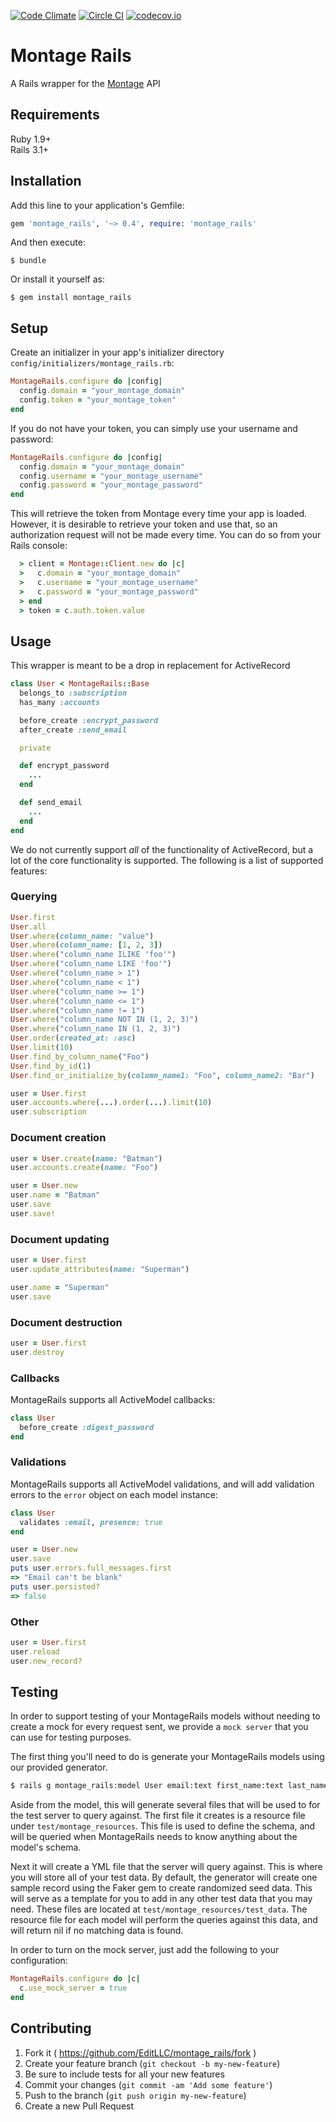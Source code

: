 [![Code Climate](https://codeclimate.com/github/EditLLC/rails-montage/badges/gpa.svg)](https://codeclimate.com/github/EditLLC/rails-montage)
[![Circle CI](https://circleci.com/gh/EditLLC/rails-montage.svg?style=svg)](https://circleci.com/gh/EditLLC/rails-montage)
[![codecov.io](http://codecov.io/github/EditLLC/rails-montage/coverage.svg?branch=master)](http://codecov.io/github/EditLLC/rails-montage?branch=master)

# Montage Rails

A Rails wrapper for the [Montage](http://www.yourdatacandobetter.com) API

## Requirements

Ruby 1.9+<br>
Rails 3.1+

## Installation

Add this line to your application's Gemfile:

```ruby
gem 'montage_rails', '~> 0.4', require: 'montage_rails'
```

And then execute:

    $ bundle

Or install it yourself as:

    $ gem install montage_rails

## Setup

Create an initializer in your app's initializer directory `config/initializers/montage_rails.rb`:

```ruby
MontageRails.configure do |config|
  config.domain = "your_montage_domain"
  config.token = "your_montage_token"
end
```

If you do not have your token, you can simply use your username and password:

```ruby
MontageRails.configure do |config|
  config.domain = "your_montage_domain"
  config.username = "your_montage_username"
  config.password = "your_montage_password"
end
```

This will retrieve the token from Montage every time your app is loaded. However,
it is desirable to retrieve your token and use that, so an authorization request
will not be made every time. You can do so from your Rails console:

```ruby
  > client = Montage::Client.new do |c|
  >   c.domain = "your_montage_domain"
  >   c.username = "your_montage_username"
  >   c.password = "your_montage_password"
  > end
  > token = c.auth.token.value
```

## Usage

This wrapper is meant to be a drop in replacement for ActiveRecord

```ruby
class User < MontageRails::Base
  belongs_to :subscription
  has_many :accounts

  before_create :encrypt_password
  after_create :send_email

  private

  def encrypt_password
    ...
  end

  def send_email
    ...
  end
end
```

We do not currently support *all* of the functionality of ActiveRecord, but a
lot of the core functionality is supported. The following is a list of supported features:

### Querying

```ruby
User.first
User.all
User.where(column_name: "value")
User.where(column_name: [1, 2, 3])
User.where("column_name ILIKE 'foo'")
User.where("column_name LIKE 'foo'")
User.where("column_name > 1")
User.where("column_name < 1")
User.where("column_name >= 1")
User.where("column_name <= 1")
User.where("column_name != 1")
User.where("column_name NOT IN (1, 2, 3)")
User.where("column_name IN (1, 2, 3)")
User.order(created_at: :asc)
User.limit(10)
User.find_by_column_name("Foo")
User.find_by_id(1)
User.find_or_initialize_by(column_name1: "Foo", column_name2: "Bar")

user = User.first
user.accounts.where(...).order(...).limit(10)
user.subscription
```

### Document creation

```ruby
user = User.create(name: "Batman")
user.accounts.create(name: "Foo")

user = User.new
user.name = "Batman"
user.save
user.save!
```

### Document updating

```ruby
user = User.first
user.update_attributes(name: "Superman")

user.name = "Superman"
user.save
```

### Document destruction

```ruby
user = User.first
user.destroy
```

### Callbacks

MontageRails supports all ActiveModel callbacks:

```ruby
class User
  before_create :digest_password
end
```
### Validations

MontageRails supports all ActiveModel validations, and will add validation
errors to the `error` object on each model instance:

```ruby
class User
  validates :email, presence: true
end

user = User.new
user.save
puts user.errors.full_messages.first
=> "Email can't be blank"
puts user.persisted?
=> false
```

### Other

```ruby
user = User.first
user.reload
user.new_record?
```

## Testing 

In order to support testing of your MontageRails models without needing to 
create a mock for every request sent, we provide a `mock server` that
you can use for testing purposes.

The first thing you'll need to do is generate your MontageRails models using
our provided generator.

```bash
$ rails g montage_rails:model User email:text first_name:text last_name:text
```

Aside from the model, this will generate several files that will be used to for the test server to
query against. The first file it creates is a resource file under `test/montage_resources`.
This file is used to define the schema, and will be queried when MontageRails
needs to know anything about the model's schema.

Next it will create a YML file that the server will query against. This is where you will store
all of your test data. By default, the generator will create one sample record using the
Faker gem to create randomized seed data. This will serve as a template for you to add in any
other test data that you may need. These files are located at `test/montage_resources/test_data`.
The resource file for each model will perform the queries against this data, and will return
nil if no matching data is found.

In order to turn on the mock server, just add the following to your configuration:

```ruby
MontageRails.configure do |c|
  c.use_mock_server = true
end
```

## Contributing

1. Fork it ( https://github.com/EditLLC/montage_rails/fork )
2. Create your feature branch (`git checkout -b my-new-feature`)
3. Be sure to include tests for all your new features
4. Commit your changes (`git commit -am 'Add some feature'`)
5. Push to the branch (`git push origin my-new-feature`)
6. Create a new Pull Request
